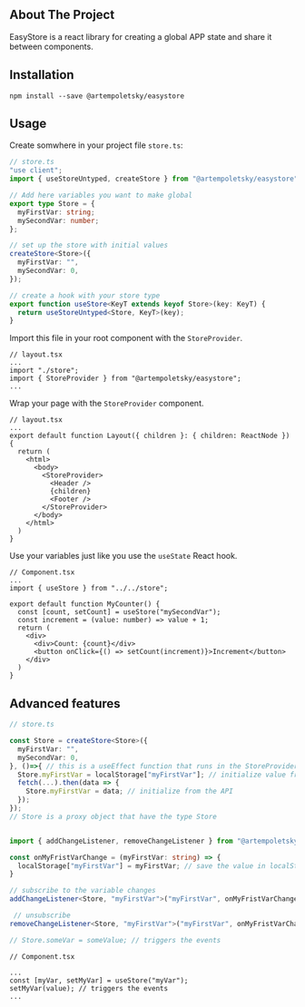
## About The Project

EasyStore is a react library for creating a global APP state and share it between components.

## Installation

```console
npm install --save @artempoletsky/easystore
```

## Usage

Create somwhere in your project file `store.ts`:

```typescript
// store.ts
"use client";
import { useStoreUntyped, createStore } from "@artempoletsky/easystore";

// Add here variables you want to make global
export type Store = {
  myFirstVar: string;
  mySecondVar: number;
};

// set up the store with initial values
createStore<Store>({
  myFirstVar: "",
  mySecondVar: 0,
});

// create a hook with your store type
export function useStore<KeyT extends keyof Store>(key: KeyT) {
  return useStoreUntyped<Store, KeyT>(key);
}
```

Import this file in your root component with the `StoreProvider`.
```tsx
// layout.tsx
...
import "./store";
import { StoreProvider } from "@artempoletsky/easystore";
...
```

Wrap your page with the `StoreProvider` component.
```tsx
// layout.tsx
...
export default function Layout({ children }: { children: ReactNode }) {
  return (
    <html>
      <body>
        <StoreProvider>
          <Header />
          {children}
          <Footer />
        </StoreProvider>    
      </body>
    </html>
  )
}
```

Use your variables just like you use the `useState` React hook.
```tsx
// Component.tsx
...
import { useStore } from "../../store";

export default function MyCounter() {
  const [count, setCount] = useStore("mySecondVar");
  const increment = (value: number) => value + 1;
  return (
    <div>
      <div>Count: {count}</div>
      <button onClick={() => setCount(increment)}>Increment</button>
    </div>
  )
}
```

## Advanced features 

```typescript 
// store.ts

const Store = createStore<Store>({
  myFirstVar: "",
  mySecondVar: 0,
}, ()=>{ // this is a useEffect function that runs in the StoreProvider component
  Store.myFirstVar = localStorage["myFirstVar"]; // initialize value from localStorage
  fetch(...).then(data => {
    Store.myFirstVar = data; // initialize from the API
  });
});
// Store is a proxy object that have the type Store 


import { addChangeListener, removeChangeListener } from "@artempoletsky/easystore";

const onMyFristVarChange = (myFirstVar: string) => {
  localStorage["myFirstVar"] = myFirstVar; // save the value in localStorage;
}

// subscribe to the variable changes
addChangeListener<Store, "myFirstVar">("myFirstVar", onMyFristVarChange);

 // unsubscribe
removeChangeListener<Store, "myFirstVar">("myFirstVar", onMyFristVarChange);

// Store.someVar = someValue; // triggers the events
```

```tsx
// Component.tsx

...
const [myVar, setMyVar] = useStore("myVar");  
setMyVar(value); // triggers the events
...
```
